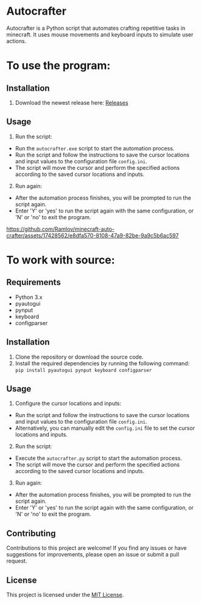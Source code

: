 # Autocrafter

Autocrafter is a Python script that automates crafting repetitive tasks in minecraft. It uses mouse movements and keyboard inputs to simulate user actions.

# To use the program:
## Installation

1. Download the newest release here:
  [Releases](https://github.com/Ramlov/minecraft-auto-crafter/releases)

## Usage

1. Run the script:
- Run the `autocrafter.exe` script to start the automation process.
- Run the script and follow the instructions to save the cursor locations and input values to the configuration file `config.ini`.
- The script will move the cursor and perform the specified actions according to the saved cursor locations and inputs.

2. Run again:
- After the automation process finishes, you will be prompted to run the script again.
- Enter 'Y' or 'yes' to run the script again with the same configuration, or 'N' or 'no' to exit the program.





https://github.com/Ramlov/minecraft-auto-crafter/assets/17428562/e8dfa570-8108-47a9-82be-9a9c5b6ac597



# To work with source:

## Requirements

- Python 3.x
- pyautogui
- pynput
- keyboard
- configparser

## Installation

1. Clone the repository or download the source code.
2. Install the required dependencies by running the following command:
`pip install pyautogui pynput keyboard configparser`


## Usage

1. Configure the cursor locations and inputs:
- Run the script and follow the instructions to save the cursor locations and input values to the configuration file `config.ini`.
- Alternatively, you can manually edit the `config.ini` file to set the cursor locations and inputs.

2. Run the script:
- Execute the `autocrafter.py` script to start the automation process.
- The script will move the cursor and perform the specified actions according to the saved cursor locations and inputs.

3. Run again:
- After the automation process finishes, you will be prompted to run the script again.
- Enter 'Y' or 'yes' to run the script again with the same configuration, or 'N' or 'no' to exit the program.

## Contributing

Contributions to this project are welcome! If you find any issues or have suggestions for improvements, please open an issue or submit a pull request.

## License

This project is licensed under the [MIT License](LICENSE).
